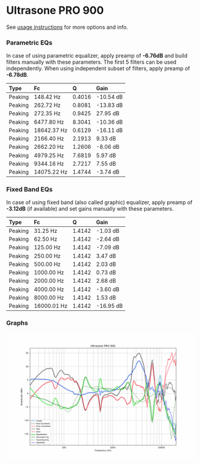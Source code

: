 # Ultrasone PRO 900
See [usage instructions](https://github.com/jaakkopasanen/AutoEq#usage) for more options and info.

### Parametric EQs
In case of using parametric equalizer, apply preamp of **-6.76dB** and build filters manually
with these parameters. The first 5 filters can be used independently.
When using independent subset of filters, apply preamp of **-6.78dB**.

| Type    | Fc          |      Q | Gain      |
|:--------|:------------|:-------|:----------|
| Peaking | 148.42 Hz   | 0.4016 | -10.54 dB |
| Peaking | 262.72 Hz   | 0.8081 | -13.83 dB |
| Peaking | 272.35 Hz   | 0.9425 | 27.95 dB  |
| Peaking | 6477.80 Hz  | 8.3041 | -10.36 dB |
| Peaking | 18642.37 Hz | 0.6129 | -16.11 dB |
| Peaking | 2166.40 Hz  | 2.1913 | 9.33 dB   |
| Peaking | 2662.20 Hz  | 1.2606 | -8.06 dB  |
| Peaking | 4979.25 Hz  | 7.6819 | 5.97 dB   |
| Peaking | 9344.16 Hz  | 2.7217 | 7.55 dB   |
| Peaking | 14075.22 Hz | 1.4744 | -3.74 dB  |

### Fixed Band EQs
In case of using fixed band (also called graphic) equalizer, apply preamp of **-3.12dB**
(if available) and set gains manually with these parameters.

| Type    | Fc          |      Q | Gain      |
|:--------|:------------|:-------|:----------|
| Peaking | 31.25 Hz    | 1.4142 | -1.03 dB  |
| Peaking | 62.50 Hz    | 1.4142 | -2.64 dB  |
| Peaking | 125.00 Hz   | 1.4142 | -7.09 dB  |
| Peaking | 250.00 Hz   | 1.4142 | 3.47 dB   |
| Peaking | 500.00 Hz   | 1.4142 | 2.03 dB   |
| Peaking | 1000.00 Hz  | 1.4142 | 0.73 dB   |
| Peaking | 2000.00 Hz  | 1.4142 | 2.68 dB   |
| Peaking | 4000.00 Hz  | 1.4142 | -3.60 dB  |
| Peaking | 8000.00 Hz  | 1.4142 | 1.53 dB   |
| Peaking | 16000.01 Hz | 1.4142 | -16.95 dB |

### Graphs
![](./Ultrasone%20PRO%20900.png)